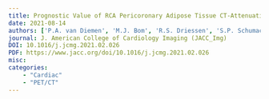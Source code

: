```yaml
---
title: Prognostic Value of RCA Pericoronary Adipose Tissue CT-Attenuation Beyond High-Risk Plaques, Plaque Volume, and Ischemia
date: 2021-08-14
authors: ['P.A. van Diemen', 'M.J. Bom', 'R.S. Driessen', 'S.P. Schumacher', 'H. Everaars', 'R.W. de Winter', 'P.M. van de Ven', 'M. Freiman', 'L. Goshen', 'D. Heijtel', 'E. Langzam', 'J.K. Min', 'J.A. Leipsic', 'P.G. Raijmakers', 'A.C. van Rossum', 'I. Danad', 'P. Knaapen']
journal: J. American College of Cardiology Imaging (JACC_Img)
DOI: 10.1016/j.jcmg.2021.02.026
PDF: https://www.jacc.org/doi/10.1016/j.jcmg.2021.02.026
misc: 
categories:
    - "Cardiac"
    - "PET/CT"
---
```

